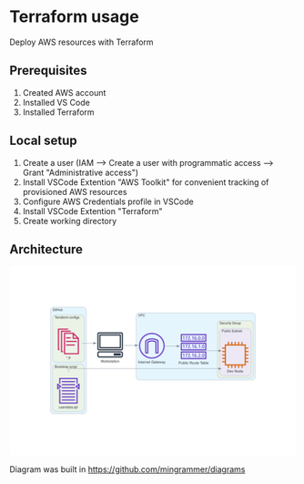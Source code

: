 # Terraform usage
Deploy AWS resources with Terraform

## Prerequisites
1. Created AWS account
2. Installed VS Code
3. Installed Terraform

## Local setup
1. Create a user (IAM --> Create a user with programmatic access --> Grant "Administrative access")
2. Install VSCode Extention "AWS Toolkit" for convenient tracking of provisioned AWS resources
3. Configure AWS Credentials profile in VSCode
4. Install VSCode Extention "Terraform"
5. Create working directory

## Architecture

![AWS Deployment with Terraform](diagrams_image.png "AWS Deployment with Terraform")

Diagram was built in https://github.com/mingrammer/diagrams